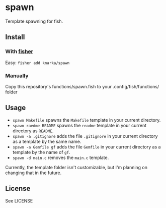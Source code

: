 # spawn
Template spawning for fish.

## Install
### With [fisher](https://github.com/fisherman/fisherman)
Easy: `fisher add knarka/spawn`

### Manually
Copy this repository's functions/spawn.fish to your .config/fish/functions/ folder

## Usage
* `spawn Makefile` spawns the `Makefile` template in your current directory.
* `spawn raedme README` spawns the `readme` template in your current directory as `README`.
* `spawn -a .gitignore` adds the file `.gitignore` in your current directory as a template by the same name.
* `spawn -a Gemfile gf` adds the file `Gemfile` in your current directory as a template by the name of `gf`.
* `spawn -d main.c` removes the `main.c` template.

Currently, the template folder isn't customizable, but I'm planning on changing that in the future.

## License
See LICENSE
